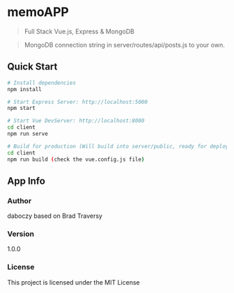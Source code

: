 # memoAPP
> Full Stack Vue.js, Express & MongoDB

> MongoDB connection string in server/routes/api/posts.js to your own.

## Quick Start
```bash
# Install dependencies
npm install

# Start Express Server: http://localhost:5000
npm start

# Start Vue DevServer: http://localhost:8080
cd client
npm run serve

# Build for production (Will build into server/public, ready for deployment)
cd client
npm run build (check the vue.config.js file)
```

## App Info

### Author
daboczy based on Brad Traversy


### Version
1.0.0

### License
This project is licensed under the MIT License
